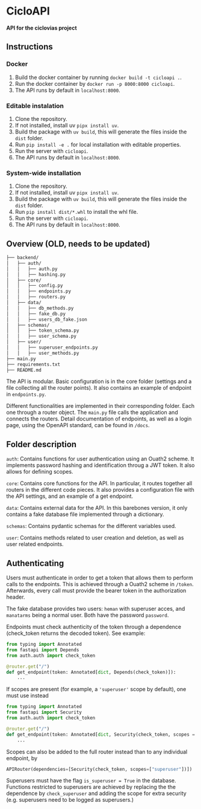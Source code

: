 # CicloAPI
**API for the ciclovias project**

## Instructions

### Docker

1. Build the docker container by running `docker build -t cicloapi .`.
2. Run the docker container by `docker run -p 8000:8000 cicloapi`.
3. The API runs by default in `localhost:8000`.


### Editable instalation

1. Clone the repository.
2. If not installed, install uv `pipx install uv`.
3. Build the package with `uv build`, this will generate the files inside the `dist` folder.
4. Run `pip install -e .` for local installation with editable properties. 
5. Run the server with `cicloapi`.
6. The API runs by default in `localhost:8000`.

### System-wide installation

1. Clone the repository.
2. If not installed, install uv `pipx install uv`.
3. Build the package with `uv build`, this will generate the files inside the `dist` folder.
4. Run `pip install dist/*.whl` to install the whl file. 
5. Run the server with `cicloapi`.
6. The API runs by default in `localhost:8000`.


## Overview (OLD, needs to be updated)

```bash
├── backend/
│   ├── auth/
│   │   ├── auth.py
│   │   ├── hashing.py
│   ├── core/
│   │   ├── config.py
│   │   ├── endpoints.py 
│   │   ├── routers.py    
│   ├── data/
│   │   ├── db_methods.py
│   │   ├── fake_db.py
│   │   ├── users_db_fake.json
│   ├── schemas/
│   │   ├── token_schema.py
│   │   ├── user_schema.py
│   ├── user/
│   │   ├── superuser_endpoints.py
│   │   ├── user_methods.py
├── main.py
├── requirements.txt
├── README.md
```

The API is modular. Basic configuration is in the core folder (settings and a file collecting all the router points). It also contains an example of endpoint in `endpoints.py`. 

Different functionalities are implemented in their corresponding folder. Each one through a router object. The `main.py` file calls the application and connects the routers. Detail documentation of endpoints, as well as a login page, using the OpenAPI standard, can be found in `/docs`.


## Folder description

`auth`: Contains functions for user authentication using an Ouath2 scheme. It implements password hashing and identification throug a JWT token. It also allows for defining scopes.

`core`: Contains core functions for the API. In particular, it routes together all routers in the different code pieces. It also provides a configuration file with the API settings, and an example of a get endpoint.

`data`: Contains external data for the API. In this barebones version, it only contains a fake database file implemented through a dictionary.

`schemas`: Contains pydantic schemas for the different variables used.

`user`: Contains methods related to user creation and deletion, as well as user related endpoints.


## Authenticating

Users must authenticate in order to get a token that allows them to perform calls to the endpoints. This is achieved through a Ouath2 scheme in `/token`. Afterwards, every call must provide the bearer token in the authorization header.

The fake database provides two users: `heman` with superuser acces, and `manatarms` being a normal user. Both have the password `password`.

Endpoints must check authenticity of the token through a dependence (check_token returns the decoded token). See example:

```python
from typing import Annotated
from fastapi import Depends
from auth.auth import check_token

@router.get("/")
def get_endpoint(token: Annotated[dict, Depends(check_token)]):
    ...
```

If scopes are present (for example, a `'superuser'` scope by default), one must use instead

```python
from typing import Annotated
from fastapi import Security
from auth.auth import check_token

@router.get("/")
def get_endpoint(token: Annotated[dict, Security(check_token, scopes = ['superuser'])]):
    ...
```

Scopes can also be added to the full router instead than to any individual endpoint, by

```python
APIRouter(dependencies=[Security(check_token, scopes=["superuser"])])
```

Superusers must have the flag `is_superuser = True` in the database. Functions restricted to superusers are achieved by replacing the the dependence by `check_superuser` and adding the scope for extra security (e.g. superusers need to be logged as superusers.)
